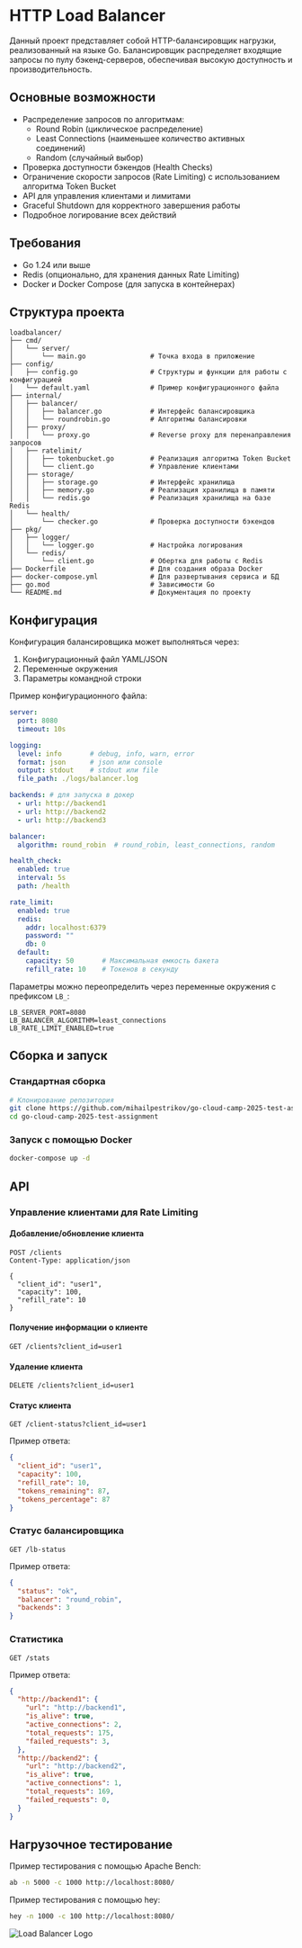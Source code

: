 # HTTP Load Balancer

Данный проект представляет собой HTTP-балансировщик нагрузки, реализованный на языке Go. Балансировщик распределяет входящие запросы по пулу бэкенд-серверов, обеспечивая высокую доступность и производительность.

## Основные возможности

- Распределение запросов по алгоритмам:
    - Round Robin (циклическое распределение)
    - Least Connections (наименьшее количество активных соединений)
    - Random (случайный выбор)
- Проверка доступности бэкендов (Health Checks)
- Ограничение скорости запросов (Rate Limiting) с использованием алгоритма Token Bucket
- API для управления клиентами и лимитами
- Graceful Shutdown для корректного завершения работы
- Подробное логирование всех действий

## Требования

- Go 1.24 или выше
- Redis (опционально, для хранения данных Rate Limiting)
- Docker и Docker Compose (для запуска в контейнерах)

## Структура проекта

```
loadbalancer/
├── cmd/
│   └── server/
│       └── main.go                # Точка входа в приложение
├── config/
│   ├── config.go                  # Структуры и функции для работы с конфигурацией
│   └── default.yaml               # Пример конфигурационного файла
├── internal/
│   ├── balancer/
│   │   ├── balancer.go            # Интерфейс балансировщика
│   │   └── roundrobin.go          # Алгоритмы балансировки
│   ├── proxy/
│   │   └── proxy.go               # Reverse proxy для перенаправления запросов
│   ├── ratelimit/
│   │   ├── tokenbucket.go         # Реализация алгоритма Token Bucket
│   │   └── client.go              # Управление клиентами
│   ├── storage/
│   │   ├── storage.go             # Интерфейс хранилища
│   │   ├── memory.go              # Реализация хранилища в памяти
│   │   └── redis.go               # Реализация хранилища на базе Redis
│   └── health/
│       └── checker.go             # Проверка доступности бэкендов
├── pkg/
│   ├── logger/
│   │   └── logger.go              # Настройка логирования
│   └── redis/
│       └── client.go              # Обертка для работы с Redis
├── Dockerfile                     # Для создания образа Docker
├── docker-compose.yml             # Для развертывания сервиса и БД
├── go.mod                         # Зависимости Go
└── README.md                      # Документация по проекту
```

## Конфигурация

Конфигурация балансировщика может выполняться через:

1. Конфигурационный файл YAML/JSON
2. Переменные окружения
3. Параметры командной строки

Пример конфигурационного файла:

```yaml
server:
  port: 8080
  timeout: 10s

logging:
  level: info       # debug, info, warn, error
  format: json      # json или console
  output: stdout    # stdout или file
  file_path: ./logs/balancer.log

backends: # для запуска в докер
  - url: http://backend1
  - url: http://backend2
  - url: http://backend3

balancer:
  algorithm: round_robin  # round_robin, least_connections, random

health_check:
  enabled: true
  interval: 5s
  path: /health

rate_limit:
  enabled: true
  redis:
    addr: localhost:6379
    password: ""
    db: 0
  default:
    capacity: 50       # Максимальная емкость бакета
    refill_rate: 10    # Токенов в секунду
```

Параметры можно переопределить через переменные окружения с префиксом `LB_`:

```
LB_SERVER_PORT=8080
LB_BALANCER_ALGORITHM=least_connections
LB_RATE_LIMIT_ENABLED=true
```

## Сборка и запуск

### Стандартная сборка

```bash
# Клонирование репозитория
git clone https://github.com/mihailpestrikov/go-cloud-camp-2025-test-assignment
cd go-cloud-camp-2025-test-assignment
```

### Запуск с помощью Docker

```bash
docker-compose up -d
```

## API

### Управление клиентами для Rate Limiting

#### Добавление/обновление клиента

```
POST /clients
Content-Type: application/json

{
  "client_id": "user1",
  "capacity": 100,
  "refill_rate": 10
}
```

#### Получение информации о клиенте

```
GET /clients?client_id=user1
```

#### Удаление клиента

```
DELETE /clients?client_id=user1
```

#### Статус клиента

```
GET /client-status?client_id=user1
```

Пример ответа:
```json
{
  "client_id": "user1",
  "capacity": 100,
  "refill_rate": 10,
  "tokens_remaining": 87,
  "tokens_percentage": 87
}
```

### Статус балансировщика

```
GET /lb-status
```

Пример ответа:
```json
{
  "status": "ok",
  "balancer": "round_robin",
  "backends": 3
}
```

### Статистика

```
GET /stats
```

Пример ответа:
```json
{
  "http://backend1": {
    "url": "http://backend1",
    "is_alive": true,
    "active_connections": 2,
    "total_requests": 175,
    "failed_requests": 3,
  },
  "http://backend2": {
    "url": "http://backend2",
    "is_alive": true,
    "active_connections": 1,
    "total_requests": 169,
    "failed_requests": 0,
  }
}
```

## Нагрузочное тестирование

Пример тестирования с помощью Apache Bench:

```bash
ab -n 5000 -c 1000 http://localhost:8080/
```

Пример тестирования с помощью hey:

```bash
hey -n 1000 -c 100 http://localhost:8080/
```

![Load Balancer Logo](/assets/images/lb.png)